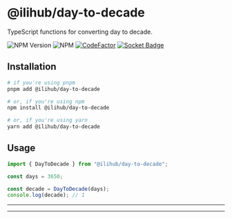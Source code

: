 # @ilihub/day-to-decade

TypeScript functions for converting day to decade.

![NPM Version](https://img.shields.io/npm/v/%40ilihub%2Fday-to-decade?color=33cd56&logo=npm)
![NPM](https://img.shields.io/npm/l/%40ilihub%2Fday-to-decade)
[![CodeFactor](https://www.codefactor.io/repository/github/ilihub/npm/badge)](https://www.codefactor.io/repository/github/ilihub/npm)
[![Socket Badge](https://socket.dev/api/badge/npm/package/@ilihub/day-to-decade)](https://socket.dev/npm/package/@ilihub/day-to-decade)

## Installation

```bash
# if you're using pnpm
pnpm add @ilihub/day-to-decade

# or, if you're using npm
npm install @ilihub/day-to-decade

# or, if you're using yarn
yarn add @ilihub/day-to-decade
```

## Usage

```javascript
import { DayToDecade } from "@ilihub/day-to-decade";

const days = 3650;

const decade = DayToDecade(days);
console.log(decade); // 1
```

---

<!-- sponsors_and_backers_section_start -->

<!-- sponsors_and_backers_section_end -->

---
